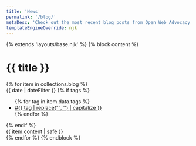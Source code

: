 ```yaml
---
title: 'News'
permalink: '/blog/'
metaDesc: 'Check out the most recent blog posts from Open Web Advocacy.'
templateEngineOverride: njk
---
```

{% extends 'layouts/base.njk' %}
{% block content %}
<h1 class="post-title">{{ title }}</h1>
  {% for item in collections.blog %}
  <article class="h-entry">
    <div class="[ post ] [ flow wrapper ]">
      <div class="post-meta">
        <time datetime="{{ item.data.date | w3DateFilter }}" class="dt-published">{{ date | dateFilter }}</time>
        {% if tags %}
          <ul class="tags-list" aria-label="Tags">
            {% for tag in item.data.tags %}
              <li>
                <a href="/tag/{{ tag | slug }}/" class="p-category">#{{ tag | replace(' ', '') | capitalize }}</a>
              </li>
            {% endfor %}
          </ul>
        {% endif %}
      </div>
      <div class="post-content flow">
        {{ item.content | safe }}
      </div>
    </div>
  </article>
  {% endfor %}
{% endblock %}